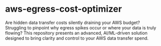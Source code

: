 # aws-egress-cost-optimizer
Are hidden data transfer costs silently draining your AWS budget? Struggling to pinpoint why egress spikes occur or where your data is truly flowing? This repository presents an advanced, AI/ML-driven solution designed to bring clarity and control to your AWS data transfer spend.
